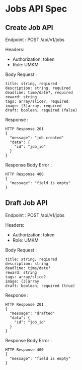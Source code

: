 # Jobs API Spec

## Create Job API

Endpoint : POST /api/v1/jobs

Headers:
- Authorization: token
- Role: UMKM

Body Request :
```
title: string, reqiured
description: string, required
deadline: time/date?, required
reward: string
tags: array/slice?, required
image: [3]array, required
draft: boolean, required (false)
```

Response :
```
HTTP Response 201
{
  "message": "job created"
  "data": {
    "id": "job_id" 
  }
}
```

Response Body Error :
```
HTTP Response 400
{
  "message": "field is empty"
}
```

## Draft Job API

Endpoint : POST /api/v1/jobs

Headers:
- Authorization: token
- Role: UMKM

Body Request :
```
title: string, reqiured
description: string
deadline: time/date?
reward: string
tags: array/slice?
image: [3]array
draft: boolean, required (true)
```

Response :
```
HTTP Response 201
{
  "message": "drafted"
  "data": {
    "id": "job_id"
  }
}
```

Response Body Error :
```
HTTP Response 400
{
  "message": "field is empty"
}
```
